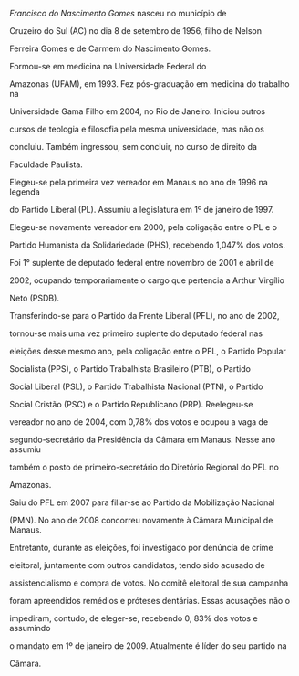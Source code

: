 

*Francisco do Nascimento Gomes* nasceu no município de

Cruzeiro do Sul (AC) no dia 8 de setembro de 1956, filho de Nelson

Ferreira Gomes e de Carmem do Nascimento Gomes.



Formou-se em medicina na Universidade Federal do

Amazonas (UFAM), em 1993. Fez pós-graduação em medicina do trabalho na

Universidade Gama Filho em 2004, no Rio de Janeiro. Iniciou outros

cursos de teologia e filosofia pela mesma universidade, mas não os

concluiu. Também ingressou, sem concluir, no curso de direito da

Faculdade Paulista.



Elegeu-se pela primeira vez vereador em Manaus no ano de 1996 na legenda

do Partido Liberal (PL). Assumiu a legislatura em 1º de janeiro de 1997.

Elegeu-se novamente vereador em 2000, pela coligação entre o PL e o

Partido Humanista da Solidariedade (PHS), recebendo 1,047% dos votos. 

Foi 1° suplente de deputado federal entre novembro de 2001 e abril de

2002, ocupando temporariamente o cargo que pertencia a Arthur Virgílio

Neto (PSDB).



Transferindo-se para o Partido da Frente Liberal (PFL), no ano de 2002,

tornou-se mais uma vez primeiro suplente do deputado federal nas

eleições desse mesmo ano, pela coligação entre o PFL, o Partido Popular

Socialista (PPS), o Partido Trabalhista Brasileiro (PTB), o Partido

Social Liberal (PSL), o Partido Trabalhista Nacional (PTN), o Partido

Social Cristão (PSC) e o Partido Republicano (PRP). Reelegeu-se

vereador no ano de 2004, com 0,78% dos votos e ocupou a vaga de

segundo-secretário da Presidência da Câmara em Manaus. Nesse ano assumiu

também o posto de primeiro-secretário do Diretório Regional do PFL no

Amazonas.



Saiu do PFL em 2007 para filiar-se ao Partido da Mobilização Nacional

(PMN). No ano de 2008 concorreu novamente à Câmara Municipal de Manaus.

Entretanto, durante as eleições, foi investigado por denúncia de crime

eleitoral, juntamente com outros candidatos, tendo sido acusado de

assistencialismo e compra de votos. No comitê eleitoral de sua campanha

foram apreendidos remédios e próteses dentárias. Essas acusações não o

impediram, contudo, de eleger-se, recebendo 0, 83% dos votos e assumindo

o mandato em 1º de janeiro de 2009. Atualmente é líder do seu partido na

Câmara.





